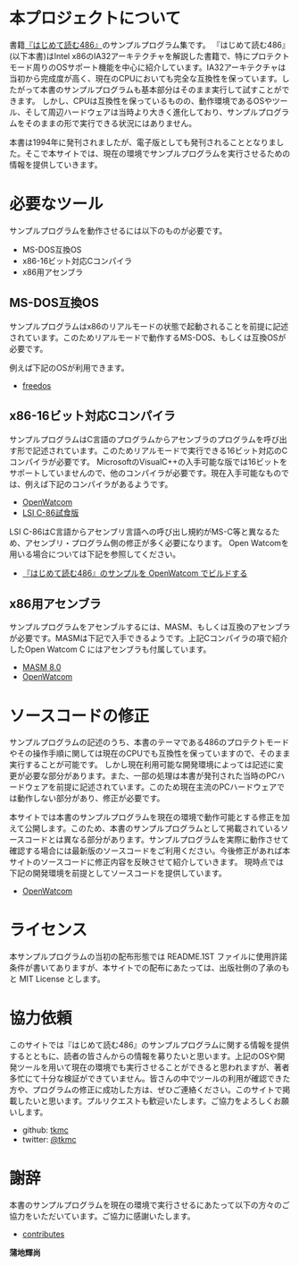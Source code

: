 # 本プロジェクトについて

 書籍[『はじめて読む486』](http://ascii.asciimw.jp/books/books/detail/4-7561-0213-1.shtml)のサンプルプログラム集です。
『はじめて読む486』(以下本書)はIntel x86のIA32アーキテクチャを解説した書籍で、特にプロテクトモード周りのOSサポート機能を中心に紹介しています。IA32アーキテクチャは当初から完成度が高く、現在のCPUにおいても完全な互換性を保っています。したがって本書のサンプルプログラムも基本部分はそのまま実行して試すことができます。
 しかし、CPUは互換性を保っているものの、動作環境であるOSやツール、そして周辺ハードウェアは当時より大きく進化しており、サンプルプログラムをそのままの形で実行できる状況にはありません。

 本書は1994年に発刊されましたが、電子版としても発刊されることとなりました。そこで本サイトでは、現在の環境でサンプルプログラムを実行させるための情報を提供していきます。

# 必要なツール
 サンプルプログラムを動作させるには以下のものが必要です。

* MS-DOS互換OS
* x86-16ビット対応Cコンパイラ
* x86用アセンブラ

## MS-DOS互換OS

サンプルプログラムはx86のリアルモードの状態で起動されることを前提に記述されています。このためリアルモードで動作するMS-DOS、もしくは互換OSが必要です。

例えば下記のOSが利用できます。

* [freedos](http://www.freedos.org/)

## x86-16ビット対応Cコンパイラ

 サンプルプログラムはC言語のプログラムからアセンブラのプログラムを呼び出す形で記述されています。このためリアルモードで実行できる16ビット対応のCコンパイラが必要です。
 MicrosoftのVisualC++の入手可能な版では16ビットをサポートしていませんので、他のコンパイラが必要です。現在入手可能なものでは、例えば下記のコンパイラがあるようです。

* [OpenWatcom](http://www.openwatcom.org/index.php/Main_Page)
* [LSI C-86試食版](http://www.lsi-j.co.jp/freesoft/)

 LSI C-86はC言語からアセンブリ言語への呼び出し規約がMS-C等と異なるため、アセンブリ・プログラム側の修正が多く必要になります。
 Open Watcomを用いる場合については下記を参照してください。

* [『はじめて読む486』のサンプルを OpenWatcom でビルドする](https://gist.github.com/k-takata/32e9954d503d67233d6e)

## x86用アセンブラ

サンプルプログラムをアセンブルするには、MASM、もしくは互換のアセンブラが必要です。MASMは下記で入手できるようです。上記Cコンパイラの項で紹介したOpen Watcom C にはアセンブラも付属しています。

* [MASM 8.0](http://www.microsoft.com/ja-jp/download/details.aspx?id=12654)
* [OpenWatcom](http://www.openwatcom.org/index.php/Main_Page)


# ソースコードの修正

 サンプルプログラムの記述のうち、本書のテーマである486のプロテクトモードやその操作手順に関しては現在のCPUでも互換性を保っていますので、そのまま実行することが可能です。
しかし現在利用可能な開発環境によっては記述に変更が必要な部分があります。また、一部の処理は本書が発刊された当時のPCハードウェアを前提に記述されています。このため現在主流のPCハードウェアでは動作しない部分があり、修正が必要です。

 本サイトでは本書のサンプルプログラムを現在の環境で動作可能とする修正を加えて公開します。このため、本書のサンプルプログラムとして掲載されているソースコードとは異なる部分があります。サンプルプログラムを実際に動作させて確認する場合には最新版のソースコードをご利用ください。今後修正があれば本サイトのソースコードに修正内容を反映させて紹介していきます。
 現時点では下記の開発環境を前提としてソースコードを提供しています。

* [OpenWatcom](http://www.openwatcom.org/index.php/Main_Page)

# ライセンス

 本サンプルプログラムの当初の配布形態では README.1ST ファイルに使用許諾条件が書いてありますが、本サイトでの配布にあたっては、出版社側の了承のもと MIT License とします。

# 協力依頼

 このサイトでは『はじめて読む486』のサンプルプログラムに関する情報を提供するとともに、読者の皆さんからの情報を募りたいと思います。上記のOSや開発ツールを用いて現在の環境でも実行させることができると思われますが、著者多忙にて十分な検証ができていません。皆さんの中でツールの利用が確認できた方や、プログラムの修正に成功した方は、ぜひご連絡ください。このサイトで掲載したいと思います。プルリクエストも歓迎いたします。ご協力をよろしくお願いします。

 * github: [tkmc](https://github.com/tkmc/486)
 * twitter: [@tkmc](https://twitter.com/tkmc)

# 謝辞

 本書のサンプルプログラムを現在の環境で実行させるにあたって以下の方々のご協力をいただいています。ご協力に感謝いたします。

 * [contributes](https://github.com/tkmc/486/graphs/contributors)

**蒲地輝尚**
